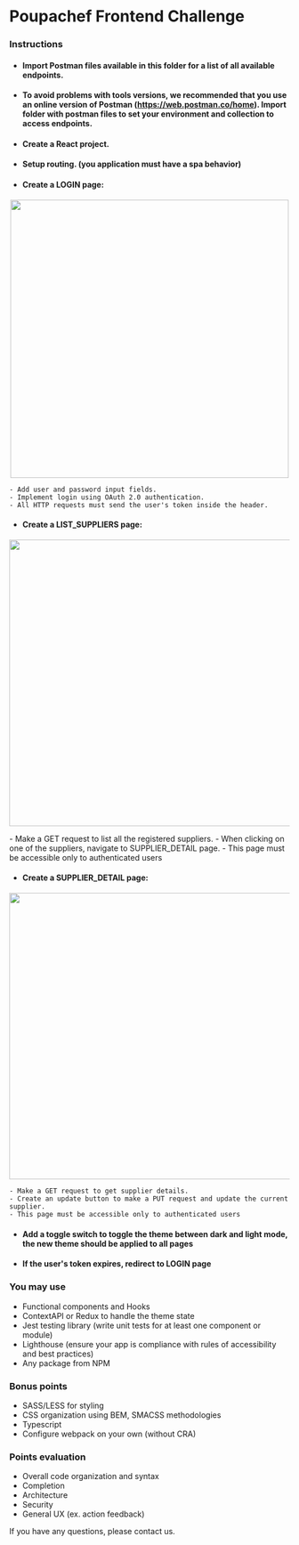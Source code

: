 # Poupachef Frontend Challenge

### Instructions
- #### Import Postman files available in this folder for a list of all available endpoints.
- #### To avoid problems with tools versions, we recommended that you use an online version of Postman (https://web.postman.co/home). Import folder with postman files to set your environment and collection to access endpoints.
- #### Create a React project.
- #### Setup routing. (you application must have a spa behavior)
- #### Create a LOGIN page:
<p align="center"><img src="https://user-images.githubusercontent.com/22858307/107527240-685b9c00-6b97-11eb-80c4-f26a21b234a3.png" data-canonical-src="https://user-images.githubusercontent.com/22858307/107527240-685b9c00-6b97-11eb-80c4-f26a21b234a3.png" width="500" /></p>

    - Add user and password input fields.
    - Implement login using OAuth 2.0 authentication.
    - All HTTP requests must send the user's token inside the header.

- #### Create a LIST_SUPPLIERS page:
<p align="center"><img src="https://user-images.githubusercontent.com/22858307/107527245-698cc900-6b97-11eb-93e1-5fd011e7bf64.png" data-canonical-src="https://user-images.githubusercontent.com/22858307/107527245-698cc900-6b97-11eb-93e1-5fd011e7bf64.png" width="515" /></p>
    - Make a GET request to list all the registered suppliers.
    - When clicking on one of the suppliers, navigate to SUPPLIER_DETAIL page.
    - This page must be accessible only to authenticated users

- #### Create a SUPPLIER_DETAIL page:
<p align="center"><img src="https://user-images.githubusercontent.com/22858307/107527252-6a255f80-6b97-11eb-9dfe-a0ba2f65aa62.png" data-canonical-src="https://user-images.githubusercontent.com/22858307/107527252-6a255f80-6b97-11eb-9dfe-a0ba2f65aa62.png" width="515" /></p>

    - Make a GET request to get supplier details.
    - Create an update button to make a PUT request and update the current supplier.
    - This page must be accessible only to authenticated users

- #### Add a toggle switch to toggle the theme between dark and light mode, the new theme should be applied to all pages
- #### If the user's token expires, redirect to LOGIN page

### You may use
- Functional components and Hooks
- ContextAPI or Redux to handle the theme state
- Jest testing library (write unit tests for at least one component or module) 
- Lighthouse (ensure your app is compliance with rules of accessibility and best practices)
- Any package from NPM

### Bonus points
- SASS/LESS for styling
- CSS organization using BEM, SMACSS methodologies
- Typescript
- Configure webpack on your own (without CRA)

### Points evaluation
- Overall code organization and syntax
- Completion
- Architecture
- Security
- General UX (ex. action feedback)

If you have any questions, please contact us.